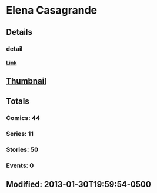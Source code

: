# Elena  Casagrande 
## Details
### detail
#### [Link](http://marvel.com/comics/creators/9998/elena_casagrande?utm_campaign=apiRef&utm_source=225578a89fc76f3d20fbffda5d17a88d)
## [Thumbnail](http://i.annihil.us/u/prod/marvel/i/mg/8/b0/4bb43732eab43.jpg)
## Totals
### Comics: 44
### Series: 11
### Stories: 50
### Events: 0
## Modified: 2013-01-30T19:59:54-0500